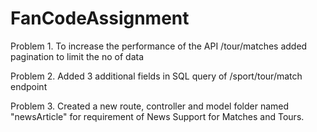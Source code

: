 # FanCodeAssignment

Problem 1.
To increase the performance of the API /tour/matches added pagination to limit the no of data

Problem 2.
Added 3 additional fields in SQL query of /sport/tour/match endpoint

Problem 3.
Created a new route, controller and model folder named "newsArticle" for requirement of News Support for Matches and Tours.
